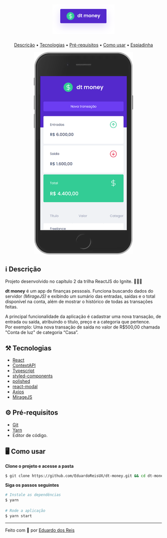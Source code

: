 <h1 align="center">
  <img src="github/logo.svg" alt="dt money logo" width="200px"></img>
</h1>

<p align="center">
  <a href="#-descrição">Descrição</a> •
  <a href="#-tecnologias">Tecnologias</a> •
  <a href="#-pré-requisitos">Pré-requisitos</a> •
  <a href="#-como-usar">Como usar</a> •
  <a href="#-espiadinha">Espiadinha</a>
</p>

<p align="center">
  <img src="github/mobile.png" alt="dt money mobile" width="63.5%"></img>
</p>

## ℹ Descrição

Projeto desenvolvido no capítulo 2 da trilha ReactJS do Ignite. 👨‍🚀🚀

**dt money** é um app de finanças pessoais. Funciona buscando dados do servidor _(MirageJS)_ e exibindo um sumário das entradas, saídas e o total disponível na conta, além de mostrar o histórico de todas as transações feitas.

A principal funcionalidade da aplicação é cadastrar uma nova transação, de entrada ou saída, atribuindo o título, preço e a categoria que pertence. <br />
Por exemplo: Uma nova transação de saída no valor de R$500,00 chamada "Conta de luz" de categoria “Casa”.

## ⚒ Tecnologias

- [React](https://pt-br.reactjs.org/)
- [ContextAPI](https://pt-br.reactjs.org/docs/context.html)
- [Typescript](https://www.typescriptlang.org/)
- [styled-components](https://styled-components.com/)
- [polished](https://polished.js.org/)
- [react-modal](https://github.com/reactjs/react-modal)
- [Axios](https://axios-http.com/)
- [MirageJS](https://miragejs.com/)

## ⚙ Pré-requisitos

- [Git](https://git-scm.com)
- [Yarn](https://yarnpkg.com)
- Editor de código.

## 🖥 Como usar

**Clone o projeto e acesse a pasta**

```bash
$ git clone https://github.com/EduardoReisUX/dt-money.git && cd dt-money
```

**Siga os passos seguintes**

```bash
# Instale as dependências
$ yarn

# Rode a aplicação
$ yarn start
```

---

Feito com 💜 por [Eduardo dos Reis](https://github.com/EduardoReisUX)
